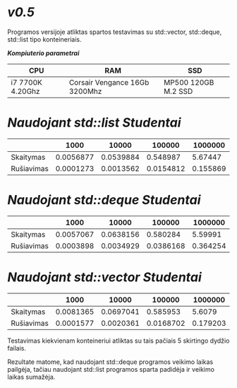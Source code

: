# ***v0.5***

Programos versijoje atliktas spartos testavimas su std::vector, std::deque, std::list tipo konteineriais.

***Kompiuterio parametrai***

|      CPU      |      RAM      |      SSD      |
| ------------- | ------------- | ------------- |
|   i7 7700K 4.20Ghz   | Corsair Vengance 16Gb 3200Mhz    |  MP500 120GB M.2 SSD   |


# ***Naudojant std::list Studentai***

|               |     1000      |     10000     |     100000    |    1000000    |    10000000   |
| ------------- | ------------- | ------------- | ------------- | ------------- | ------------- |
|   Skaitymas   |   0.0056877   |   0.0539884   |    0.548987   |    5.67447    |    55.231     |
|  Rušiavimas   |   0.0001273   |   0.0013562   |    0.0154812  |    0.155869   |    1.58987    |



# ***Naudojant std::deque Studentai***

|               |     1000      |     10000     |     100000    |    1000000    |    10000000   |
| ------------- | ------------- | ------------- | ------------- | ------------- | ------------- |
|   Skaitymas   |   0.0057067   |   0.0638156   |    0.580284   |    5.59991    |    57.4952    |
|  Rušiavimas   |   0.0003898   |   0.0034929   |    0.0386168  |    0.364254   |    3.78832    |




# ***Naudojant std::vector Studentai***

|               |     1000      |     10000     |     100000    |    1000000    |    10000000   |
| ------------- | ------------- | ------------- | ------------- | ------------- | ------------- |
|   Skaitymas   |   0.0081365   |   0.0697041   |    0.585953   |    5.6079     |    56.0802    |
|  Rušiavimas   |   0.0001577   |   0.0020361   |    0.0168702  |    0.179203   |    1.90676    |

Testavimas kiekvienam konteineriui atliktas su tais pačiais 5 skirtingo dydžio failais.

Rezultate matome, kad naudojant std::deque programos veikimo laikas pailgėja, tačiau naudojant std::list programos sparta padidėja ir veikimo laikas sumažėja.
